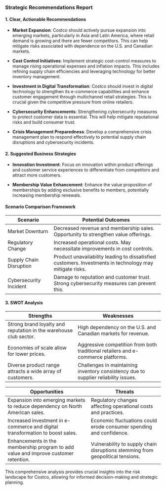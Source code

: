 ### Strategic Recommendations Report

#### 1. Clear, Actionable Recommendations
- **Market Expansion**: Costco should actively pursue expansion into emerging markets, particularly in Asia and Latin America, where retail demand is growing and there are fewer competitors. This can help mitigate risks associated with dependence on the U.S. and Canadian markets.
  
- **Cost Control Initiatives**: Implement strategic cost-control measures to manage rising operational expenses and inflation impacts. This includes refining supply chain efficiencies and leveraging technology for better inventory management.

- **Investment in Digital Transformation**: Costco should invest in digital technology to strengthen its e-commerce capabilities and enhance customer engagement through multichannel retail strategies. This is crucial given the competitive pressure from online retailers.

- **Cybersecurity Enhancements**: Strengthening cybersecurity measures to protect customer data is essential. This will help mitigate reputational risks and build consumer trust.

- **Crisis Management Preparedness**: Develop a comprehensive crisis management plan to respond effectively to potential supply chain disruptions and cybersecurity incidents.

#### 2. Suggested Business Strategies
- **Innovation Investment**: Focus on innovation within product offerings and customer service experiences to differentiate from competitors and attract more customers.
  
- **Membership Value Enhancement**: Enhance the value proposition of memberships by adding exclusive benefits to members, potentially increasing membership renewals.

#### Scenario Comparison Framework
| **Scenario**                  | **Potential Outcomes**                                                                |
|-------------------------------|--------------------------------------------------------------------------------------|
| Market Downturn               | Decreased revenue and membership sales. Opportunity to strengthen value offerings.   |
| Regulatory Change             | Increased operational costs. May necessitate improvements in cost controls.          |
| Supply Chain Disruption       | Product unavailability leading to dissatisfied customers. Investments in technology may mitigate risks.  |
| Cybersecurity Incident        | Damage to reputation and customer trust. Strong cybersecurity measures can prevent this. |

#### 3. SWOT Analysis
| **Strengths**                                                                            | **Weaknesses**                                                                        |
|------------------------------------------------------------------------------------------|---------------------------------------------------------------------------------------|
| Strong brand loyalty and reputation in the warehouse club sector.                        | High dependency on the U.S. and Canadian markets for revenue.                       |
| Economies of scale allow for lower prices.                                               | Aggressive competition from both traditional retailers and e-commerce platforms.      |
| Diverse product range attracts a wide array of customers.                                | Challenges in maintaining inventory consistency due to supplier reliability issues.  |

| **Opportunities**                                                                        | **Threats**                                                                           |
|------------------------------------------------------------------------------------------|---------------------------------------------------------------------------------------|
| Expansion into emerging markets to reduce dependency on North American sales.            | Regulatory changes affecting operational costs and practices.                        |
| Increased investment in e-commerce and digital transformation to boost sales.           | Economic fluctuations could erode consumer spending and confidence.                  |
| Enhancements in the membership program to add value and improve customer retention.      | Vulnerability to supply chain disruptions stemming from geopolitical tensions.         |

This comprehensive analysis provides crucial insights into the risk landscape for Costco, allowing for informed decision-making and strategic planning.